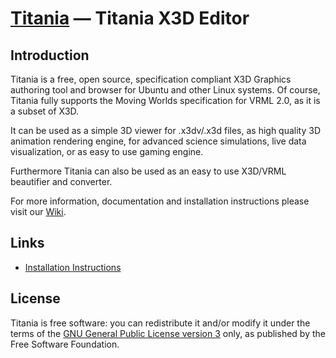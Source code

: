 [Titania](https://github.com/create3000/titania/wiki) — Titania X3D Editor
==========================================================================

Introduction
------------

Titania is a free, open source, specification compliant X3D Graphics authoring tool and browser for Ubuntu and other Linux systems. Of course, Titania fully supports the Moving Worlds specification for VRML 2.0, as it is a subset of X3D.

It can be used as a simple 3D viewer for .x3dv/.x3d files, as high quality 3D animation rendering engine, for advanced science simulations, live data visualization, or as easy to use gaming engine.

Furthermore Titania can also be used as an easy to use X3D/VRML beautifier and converter.

For more information, documentation and installation instructions please visit our [Wiki](https://github.com/create3000/titania/wiki).

Links
-----

* [Installation Instructions](https://github.com/create3000/titania/wiki)

License
--------------------------------------
Titania is free software: you can redistribute it and/or modify it under the terms of the [GNU General Public License version 3](LICENSE.md) only, as published by the Free Software Foundation.
